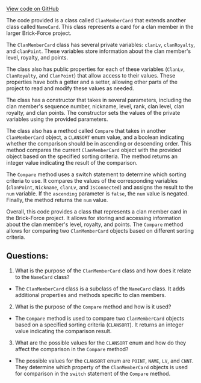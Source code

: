[View code on GitHub](https://github.com/TieHaxJan/Brick-Force/Assembly-CSharp\ClanMemberCard.cs)

The code provided is a class called `ClanMemberCard` that extends another class called `NameCard`. This class represents a card for a clan member in the larger Brick-Force project. 

The `ClanMemberCard` class has several private variables: `clanLv`, `clanRoyalty`, and `clanPoint`. These variables store information about the clan member's level, royalty, and points. 

The class also has public properties for each of these variables (`ClanLv`, `ClanRoyalty`, and `ClanPoint`) that allow access to their values. These properties have both a getter and a setter, allowing other parts of the project to read and modify these values as needed. 

The class has a constructor that takes in several parameters, including the clan member's sequence number, nickname, level, rank, clan level, clan royalty, and clan points. The constructor sets the values of the private variables using the provided parameters. 

The class also has a method called `Compare` that takes in another `ClanMemberCard` object, a `CLANSORT` enum value, and a boolean indicating whether the comparison should be in ascending or descending order. This method compares the current `ClanMemberCard` object with the provided object based on the specified sorting criteria. The method returns an integer value indicating the result of the comparison. 

The `Compare` method uses a switch statement to determine which sorting criteria to use. It compares the values of the corresponding variables (`clanPoint`, `Nickname`, `clanLv`, and `IsConnected`) and assigns the result to the `num` variable. If the `ascending` parameter is `false`, the `num` value is negated. Finally, the method returns the `num` value. 

Overall, this code provides a class that represents a clan member card in the Brick-Force project. It allows for storing and accessing information about the clan member's level, royalty, and points. The `Compare` method allows for comparing two `ClanMemberCard` objects based on different sorting criteria.
## Questions: 
 1. What is the purpose of the `ClanMemberCard` class and how does it relate to the `NameCard` class? 
- The `ClanMemberCard` class is a subclass of the `NameCard` class. It adds additional properties and methods specific to clan members.

2. What is the purpose of the `Compare` method and how is it used? 
- The `Compare` method is used to compare two `ClanMemberCard` objects based on a specified sorting criteria (`CLANSORT`). It returns an integer value indicating the comparison result.

3. What are the possible values for the `CLANSORT` enum and how do they affect the comparison in the `Compare` method? 
- The possible values for the `CLANSORT` enum are `POINT`, `NAME`, `LV`, and `CNNT`. They determine which property of the `ClanMemberCard` objects is used for comparison in the `switch` statement of the `Compare` method.